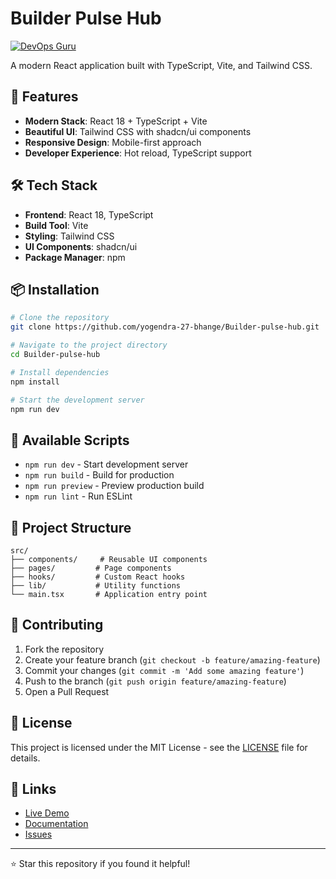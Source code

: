 # Builder Pulse Hub

[![DevOps Guru](https://img.shields.io/badge/DevOps-Guru-blue?style=for-the-badge&logo=devops&logoColor=white)](https://github.com/yogendra-27-bhange)

A modern React application built with TypeScript, Vite, and Tailwind CSS.

## 🚀 Features

- **Modern Stack**: React 18 + TypeScript + Vite
- **Beautiful UI**: Tailwind CSS with shadcn/ui components
- **Responsive Design**: Mobile-first approach
- **Developer Experience**: Hot reload, TypeScript support

## 🛠️ Tech Stack

- **Frontend**: React 18, TypeScript
- **Build Tool**: Vite
- **Styling**: Tailwind CSS
- **UI Components**: shadcn/ui
- **Package Manager**: npm

## 📦 Installation

```bash
# Clone the repository
git clone https://github.com/yogendra-27-bhange/Builder-pulse-hub.git

# Navigate to the project directory
cd Builder-pulse-hub

# Install dependencies
npm install

# Start the development server
npm run dev
```

## 🎯 Available Scripts

- `npm run dev` - Start development server
- `npm run build` - Build for production
- `npm run preview` - Preview production build
- `npm run lint` - Run ESLint

## 📁 Project Structure

```
src/
├── components/     # Reusable UI components
├── pages/         # Page components
├── hooks/         # Custom React hooks
├── lib/           # Utility functions
└── main.tsx       # Application entry point
```

## 🤝 Contributing

1. Fork the repository
2. Create your feature branch (`git checkout -b feature/amazing-feature`)
3. Commit your changes (`git commit -m 'Add some amazing feature'`)
4. Push to the branch (`git push origin feature/amazing-feature`)
5. Open a Pull Request

## 📄 License

This project is licensed under the MIT License - see the [LICENSE](LICENSE) file for details.

## 🔗 Links

- [Live Demo](https://your-demo-link.com)
- [Documentation](https://your-docs-link.com)
- [Issues](https://github.com/yogendra-27-bhange/Builder-pulse-hub/issues)

---

⭐ Star this repository if you found it helpful!
